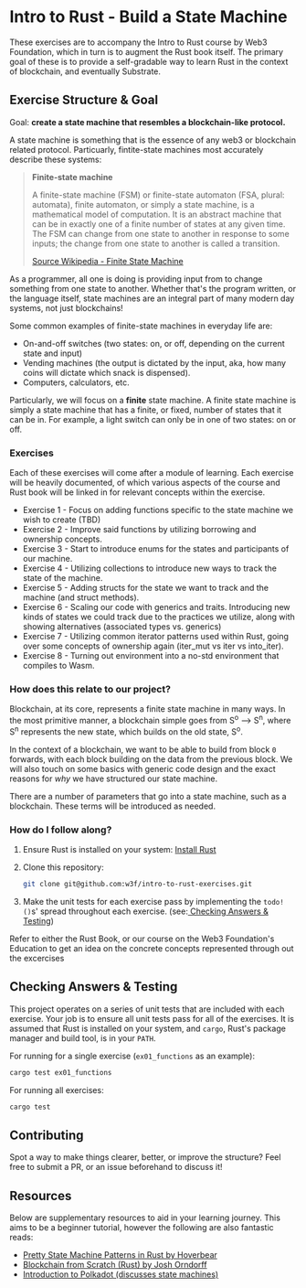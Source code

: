 # Intro to Rust - Build a State Machine

These exercises are to accompany the Intro to Rust course by Web3 Foundation, which in turn is to augment the Rust book itself.  The primary goal of these is to provide a self-gradable way to learn Rust in the context of blockchain, and eventually Substrate.

## Exercise Structure & Goal

Goal: **create a state machine that resembles a blockchain-like protocol.**

A state machine is something that is the essence of any web3 or blockchain related protocol. Particuarly, fintite-state machines most accurately describe these systems:

> **Finite-state machine**
> 
>A finite-state machine (FSM) or finite-state automaton (FSA, plural: automata), finite automaton, or simply a state machine, is a mathematical model of computation. It is an abstract machine that can be in exactly one of a finite number of states at any given time. The FSM can change from one state to another in response to some inputs; the change from one state to another is called a transition.
>
> [Source Wikipedia - Finite State Machine](https://en.wikipedia.org/wiki/Finite-state_machine)

As a programmer, all one is doing is providing input from to change something from one state to another.  Whether that's the program written, or the language itself, state machines are an integral part of many modern day systems, not just blockchains!

Some common examples of finite-state machines in everyday life are:

- On-and-off switches (two states: on, or off, depending on the current state and input)
- Vending machines (the output is dictated by the input, aka, how many coins will dictate which snack is dispensed).
- Computers, calculators, etc.

Particularly, we will focus on a **finite** state machine.  A finite state machine is simply a state machine that has a finite, or fixed, number of states that it can be in.  For example, a light switch can only be in one of two states: on or off.

### Exercises

Each of these exercises will come after a module of learning. Each exercise will be heavily documented, of which various aspects of the course and Rust book will be linked in for relevant concepts within the exercise.

- Exercise 1 - Focus on adding functions specific to the state machine we wish to create (TBD)
- Exercise 2 - Improve said functions by utilizing borrowing and ownership concepts.
- Exercise 3 - Start to introduce enums for the states and participants of our machine.
- Exercise 4 - Utilizing collections to introduce new ways to track the state of the machine.
- Exercise 5 - Adding structs for the state we want to track and the machine (and struct methods).
- Exercise 6 - Scaling our code with generics and traits. Introducing new kinds of states we could track due to the practices we utilize, along with showing alternatives (associated types vs. generics)
- Exercise 7 - Utilizing common iterator patterns used within Rust, going over some concepts of ownership again (iter_mut vs iter vs into_iter).
- Exercise 8 - Turning out environment into a no-std environment that compiles to Wasm.


### How does this relate to our project?    

Blockchain, at its core, represents a finite state machine in many ways. In the most primitive manner, a blockchain simple goes from S<sup>o</sup> --> S<sup>n</sup>, where S<sup>n</sup> represents the new state, which builds on the old state, S<sup>o</sup>.

In the context of a blockchain, we want to be able to build from block `0` forwards, with each block building on the data from the previous block.  We will also touch on some basics with generic code design and the exact reasons for *why* we have structured our state machine.

There are a number of parameters that go into a state machine, such as a blockchain.  These terms will be introduced as needed.


### How do I follow along?

1. Ensure Rust is installed on your system: [Install Rust](https://education.web3.foundation/docs/Rust/setup/installation)

2. Clone this repository:
   
    ```bash
    git clone git@github.com:w3f/intro-to-rust-exercises.git
    ```

3. Make the unit tests for each exercise pass by implementing the `todo!()`s' spread throughout each exercise. (see:[ Checking Answers & Testing](#checking-answers--testing))

Refer to either the Rust Book, or our course on the Web3 Foundation's Education to get an idea on the concrete concepts represented through out the excercises


## Checking Answers & Testing

This project operates on a series of unit tests that are included with each exercise.  Your job is to ensure all unit tests pass for all of the exercises.  It is assumed that Rust is installed on your system, and `cargo`, Rust's package manager and build tool, is in your `PATH`.

For running for a single exercise (`ex01_functions` as an example):

```sh
cargo test ex01_functions
```

For running all exercises: 

```sh
cargo test
```

## Contributing

Spot a way to make things clearer, better, or improve the structure? Feel free to submit a PR, or an issue beforehand to discuss it!


## Resources

Below are supplementary resources to aid in your learning journey.  This aims to be a beginner tutorial, however the following are also fantastic reads:

- [Pretty State Machine Patterns in Rust by Hoverbear](https://hoverbear.org/blog/rust-state-machine-pattern/)
- [Blockchain from Scratch (Rust) by Josh Orndorff](https://github.com/JoshOrndorff/blockchain-from-scratch)
- [Introduction to Polkadot (discusses state machines)](https://research.web3.foundation/Polkadot/overview/polkadot-introduction)

